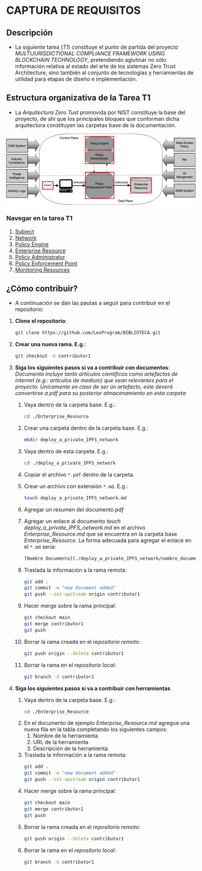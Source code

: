 # CAPTURA DE REQUISITOS

## Descripción
- La siguiente tarea (*T1*) constituye el punto de partida del proyecto *MULTIJURISDICTIONAL COMPLIANCE FRAMEWORK USING BLOCKCHAIN TECHNOLOGY*, pretendiendo aglutinar no sólo información relativa al estado del arte de los sistemas Zero Trust Architecture, sino también al conjunto de tecnologías y herramientas de utilidad para etapas de diseño e implementación.

## Estructura organizativa de la Tarea T1
* La *Arquitectura Zero Tust* promovida por NIST constituye la base del proyecto, de ahí que los principales bloques que conforman dicha arquitectura constituyen las carpetas base de la documentación.

![alt text](./img/zta_base_1.png "ZTA")

### Navegar en la tarea T1
1. [Subject](./Subject/subject.md)
2. [Network](./Network/Network.md)
2. [Policy Engine](./Policy_Engine/Policy_Engine.md)
3. [Enterprise Resource](./Enterprise_Resource/Enterprise_Resource.md)
3. [Policy Administrator](./Policy_Administrator/Policy_Administrator.md)
4. [Policy Enforcement Point](./Policy_Enforcement_Point/Policy_Enforcement_Point.md)
5. [Monitoring Resources](./Monitoring_Resources/monitoring_resources.md)

## ¿Cómo contribuir?
- A continuación se dan las pautas a seguir para contribuir en el repositorio:
1. **Clone el repositorio**:
    ````bash
    git clone https://github.com/LexProgram/BIBLIOTECA.git
    ````

2. **Crear una nueva rama. E.g.**:
    ````bash
    git checkout -b contributor1
    ````

3. **Siga los siguientes pasos si va a contribuir con documentos**:
    *Documento incluye tanto artículos científicos como artefactos de internet (e.g.: artículos de medium) que sean relevantes para el proyecto. Unícamente en caso de ser ún artefacto, este deverá convertirse a pdf para su posterior almacenamiento en esta carpeta*

    1. Vaya dentro de la carpeta base. E.g.:
        ````bash
        cd ./Enterprise_Resource
        ````   
    2. Crear una carpeta dentro de la carpeta base. E.g.:
        ````bash
        mkdir deploy_a_private_IPFS_network
        ````
    3. Vaya dentro de esta carpeta. E.g.:
        ````bash
        cd ./deploy_a_private_IPFS_network
        ````
    4. Copiar el archivo `*.pdf` dentro de la carpeta.

    5. Crear un archivo con extensión `*.md`. E.g.: 
        ````bash
        touch deploy_a_private_IPFS_network.md
        ````
    6. Agregar un resumen del documento *pdf*

    7. Agregar un enlace al documento *touch deploy_a_private_IPFS_network.md* en el archivo *Enterprise_Resource.md* que se encuentra en la carpeta base *Enterprise_Resource*. La forma adecuada para agregar el enlace en el `*.md` sería:
        ````bash
        [Nombre Documento](./deploy_a_private_IPFS_network/nombre_documento.pdf)
        ````

    8. Traslada la información a la rama remota:
        ````bash
        git add .
        git commit -m "new document added"
        git push --set-upstream origin contributor1
        ````
    9. Hacer merge sobre la rama principal:
        ````bash
        git checkout main
        git merge contributor1
        git push
        ````
    10. Borrar la rama creada en el *repositorio remoto*:
        ````bash
        git push origin --delete contributor1
        ````
    11. Borrar la rama en el *repositorio local*:
        ````bash
        git branch -d contributor1
        ````

4. **Siga los siguientes pasos si va a contribuir con herramientas**
    1. Vaya dentro de la carpeta base. E.g.:
        ````bash
        cd ./Enterprise_Resource
        ````
    2. En el documento de ejemplo *Enterprise_Resource.md* agregue una nueva fila en la tabla completando los siguientes campos:
        1. Nombre de la herramienta
        2. URL de la herramienta
        3. Descripción de la herramienta
    3. Traslada la información a la rama remota:
        ````bash
        git add .
        git commit -m "new document added"
        git push --set-upstream origin contributor1
        ````
    4. Hacer merge sobre la rama principal:
        ````bash
        git checkout main
        git merge contributor1
        git push
        ````
    5. Borrar la rama creada en el *repositorio remoto*:
        ````bash
        git push origin --delete contributor1
        ````
    6. Borrar la rama en el *repositorio local*:
        ````bash
        git branch -d contributor1
        ````